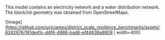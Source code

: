 
This model contains an electricity network and a water distribution network. The block/lot geometry was obtained from OpenStreetMaps.

![image](https://github.com/uvicjames/district_scale_resilience_benchmarks/assets/6242976/181ded1c-d4f6-4886-bad6-ef44638a9809 | width=400)
